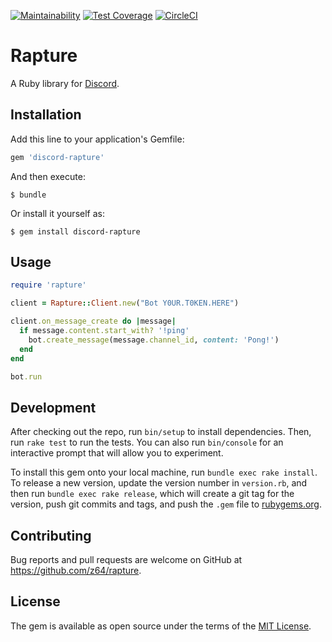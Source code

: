 [![Maintainability](https://api.codeclimate.com/v1/badges/d517c936c813b67c21f2/maintainability)](https://codeclimate.com/github/swarley/rapture/maintainability) [![Test Coverage](https://api.codeclimate.com/v1/badges/d517c936c813b67c21f2/test_coverage)](https://codeclimate.com/github/swarley/rapture/test_coverage) [![CircleCI](https://img.shields.io/circleci/build/github/swarley/rapture/master)](https://circleci.com/gh/swarley/rapture)

# Rapture

A Ruby library for [Discord](https://discord.com).

## Installation

Add this line to your application's Gemfile:

```ruby
gem 'discord-rapture'
```

And then execute:

    $ bundle

Or install it yourself as:

    $ gem install discord-rapture

## Usage

```ruby
require 'rapture'

client = Rapture::Client.new("Bot Y0UR.T0KEN.HERE")

client.on_message_create do |message|
  if message.content.start_with? '!ping'
    bot.create_message(message.channel_id, content: 'Pong!')
  end
end

bot.run
```

## Development

After checking out the repo, run `bin/setup` to install dependencies. Then, run `rake test` to run the tests. You can also run `bin/console` for an interactive prompt that will allow you to experiment.

To install this gem onto your local machine, run `bundle exec rake install`. To release a new version, update the version number in `version.rb`, and then run `bundle exec rake release`, which will create a git tag for the version, push git commits and tags, and push the `.gem` file to [rubygems.org](https://rubygems.org).

## Contributing

Bug reports and pull requests are welcome on GitHub at https://github.com/z64/rapture.

## License

The gem is available as open source under the terms of the [MIT License](http://opensource.org/licenses/MIT).
